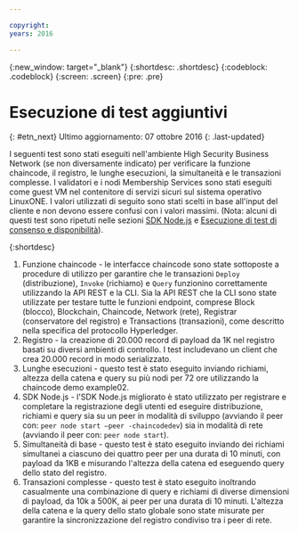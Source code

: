 ```yaml
---

copyright:
years: 2016

---
```


{:new_window: target="_blank"}
{:shortdesc: .shortdesc}
{:codeblock: .codeblock}
{:screen: .screen}
{:pre: .pre}


# Esecuzione di test aggiuntivi
{: #etn_next}
Ultimo aggiornamento: 07 ottobre 2016
{: .last-updated}

I seguenti test sono stati eseguiti nell'ambiente High Security Business Network (se non diversamente indicato) per verificare la funzione chaincode, il registro, le lunghe esecuzioni, la simultaneità e le transazioni complesse.  I validatori e i nodi Membership Services sono stati eseguiti come guest VM nel contenitore di servizi sicuri sul sistema operativo LinuxONE.  I valori utilizzati di seguito sono stati scelti in base all'input del cliente e non devono essere confusi con i valori massimi. (Nota: alcuni di questi test sono ripetuti nelle sezioni [SDK Node.js](etn_txn.html) e [Esecuzione di test di consenso e disponibilità](etn_pbft.html)).

{:shortdesc}

1. Funzione chaincode - le interfacce chaincode sono state sottoposte a procedure di utilizzo per garantire che le transazioni `Deploy` (distribuzione), `Invoke` (richiamo) e `Query` funzionino correttamente utilizzando la API REST e la CLI. Sia la API REST che la CLI sono state utilizzate per testare tutte le funzioni endpoint, comprese Block (blocco), Blockchain, Chaincode, Network (rete), Registrar (conservatore del registro) e Transactions (transazioni), come descritto nella specifica del protocollo Hyperledger.
2. Registro - la creazione di 20.000 record di payload da 1K nel registro basati su diversi ambienti di controllo. I test includevano un client che crea 20.000 record in modo serializzato.
3. Lunghe esecuzioni - questo test è stato eseguito inviando richiami, altezza della catena e query su più nodi per 72 ore utilizzando la chaincode demo example02.
4. SDK Node.js - l'SDK Node.js migliorato è stato utilizzato per registrare e completare la registrazione degli utenti ed eseguire distribuzione, richiami e query sia su un peer in modalità di sviluppo (avviando il peer con: `peer node start –peer -chaincodedev`) sia in modalità di rete (avviando il peer con: `peer node start`).
5. Simultaneità di base - questo test è stato eseguito inviando dei richiami simultanei a ciascuno dei quattro peer per una durata di 10 minuti, con payload da 1KB e misurando l'altezza della catena ed eseguendo query dello stato del registro.
6. Transazioni complesse - questo test è stato eseguito inoltrando casualmente una combinazione di query e richiami di diverse dimensioni di payload, da 10k a 500K, ai peer per una durata di 10 minuti. L'altezza della catena e la query dello stato globale sono state misurate per garantire la sincronizzazione del registro condiviso tra i peer di rete.
